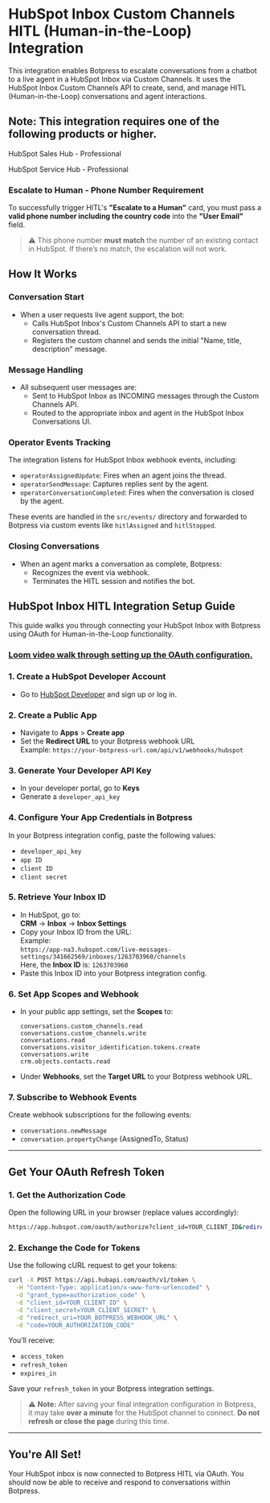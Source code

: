 # HubSpot Inbox Custom Channels HITL (Human-in-the-Loop) Integration

This integration enables Botpress to escalate conversations from a chatbot to a live agent in a HubSpot Inbox via Custom Channels. It uses the HubSpot Inbox Custom Channels API to create, send, and manage HITL (Human-in-the-Loop) conversations and agent interactions.

## Note: This integration requires one of the following products or higher.

HubSpot Sales Hub - Professional

HubSpot Service Hub - Professional

### Escalate to Human - Phone Number Requirement

To successfully trigger HITL's **"Escalate to a Human"** card, you must pass a **valid phone number including the country code** into the **"User Email"** field.

> ⚠️ This phone number **must match** the number of an existing contact in HubSpot. If there’s no match, the escalation will not work.

## How It Works

### Conversation Start

- When a user requests live agent support, the bot:
  - Calls HubSpot Inbox's Custom Channels API to start a new conversation thread.
  - Registers the custom channel and sends the initial "Name, title, description" message.

### Message Handling

- All subsequent user messages are:
  - Sent to HubSpot Inbox as INCOMING messages through the Custom Channels API.
  - Routed to the appropriate inbox and agent in the HubSpot Inbox Conversations UI.

### Operator Events Tracking

The integration listens for HubSpot Inbox webhook events, including:

- `operatorAssignedUpdate`: Fires when an agent joins the thread.
- `operatorSendMessage`: Captures replies sent by the agent.
- `operatorConversationCompleted`: Fires when the conversation is closed by the agent.

These events are handled in the `src/events/` directory and forwarded to Botpress via custom events like `hitlAssigned` and `hitlStopped`.

### Closing Conversations

- When an agent marks a conversation as complete, Botpress:
  - Recognizes the event via webhook.
  - Terminates the HITL session and notifies the bot.

## HubSpot Inbox HITL Integration Setup Guide

This guide walks you through connecting your HubSpot Inbox with Botpress using OAuth for Human-in-the-Loop functionality.

### **[Loom video walk through setting up the OAuth configuration.](https://www.loom.com/share/4f1671cfd4fd4063b5e8570830100a44?sid=a22987f8-858b-4ef2-a879-ccac762fb6aa)**

### 1. Create a HubSpot Developer Account

- Go to [HubSpot Developer](https://developers.hubspot.com/) and sign up or log in.

### 2. Create a Public App

- Navigate to **Apps** > **Create app**
- Set the **Redirect URL** to your Botpress webhook URL  
  Example: `https://your-botpress-url.com/api/v1/webhooks/hubspot`

### 3. Generate Your Developer API Key

- In your developer portal, go to **Keys**
- Generate a `developer_api_key`

### 4. Configure Your App Credentials in Botpress

In your Botpress integration config, paste the following values:

- `developer_api_key`
- `app ID`
- `client ID`
- `client secret`

### 5. Retrieve Your Inbox ID

- In HubSpot, go to:  
  **CRM** → **Inbox** → **Inbox Settings**
- Copy your Inbox ID from the URL:  
  Example:  
  `https://app-na3.hubspot.com/live-messages-settings/341662569/inboxes/1263703960/channels`  
  Here, the **Inbox ID** is: `1263703960`
- Paste this Inbox ID into your Botpress integration config.

### 6. Set App Scopes and Webhook

- In your public app settings, set the **Scopes** to:
  ```
  conversations.custom_channels.read
  conversations.custom_channels.write
  conversations.read
  conversations.visitor_identification.tokens.create
  conversations.write
  crm.objects.contacts.read
  ```
- Under **Webhooks**, set the **Target URL** to your Botpress webhook URL.

### 7. Subscribe to Webhook Events

Create webhook subscriptions for the following events:

- `conversations.newMessage`
- `conversation.propertyChange` (AssignedTo, Status)

---

## Get Your OAuth Refresh Token

### 1. Get the Authorization Code

Open the following URL in your browser (replace values accordingly):

```bash
https://app.hubspot.com/oauth/authorize?client_id=YOUR_CLIENT_ID&redirect_uri=YOUR_REDIRECT_URI&scope=conversations.custom_channels.read%20conversations.custom_channels.write%20conversations.read%20conversations.visitor_identification.tokens.create%20conversations.write%20crm.objects.contacts.read&response_type=code
```

### 2. Exchange the Code for Tokens

Use the following cURL request to get your tokens:

```bash
curl -X POST https://api.hubapi.com/oauth/v1/token \
  -H "Content-Type: application/x-www-form-urlencoded" \
  -d "grant_type=authorization_code" \
  -d "client_id=YOUR_CLIENT_ID" \
  -d "client_secret=YOUR_CLIENT_SECRET" \
  -d "redirect_uri=YOUR_BOTPRESS_WEBHOOK_URL" \
  -d "code=YOUR_AUTHORIZATION_CODE"
```

You’ll receive:

- `access_token`
- `refresh_token`
- `expires_in`

Save your `refresh_token` in your Botpress integration settings.

> ⚠️ **Note:** After saving your final integration configuration in Botpress, it may take **over a minute** for the HubSpot channel to connect. **Do not refresh or close the page** during this time.

---

## You're All Set!

Your HubSpot inbox is now connected to Botpress HITL via OAuth. You should now be able to receive and respond to conversations within Botpress.
